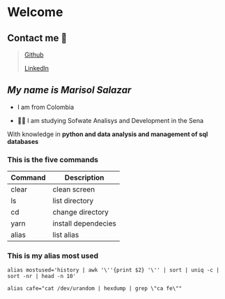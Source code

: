 # Welcome

## Contact me 📲

> [Github](https://github.com/marisolSv22)
> 
> [Linkedln](https://www.linkedin.com/in/marisol-salazar-valencia-928091242/)

## _My name is Marisol Salazar_

- I am from Colombia

- 👩‍🎓 I am studying Sofwate Analisys and Development in the Sena

With knowledge in **python and data analysis and management of sql databases**

### This is the five commands

| Command | Description         |
| ------- | -----------         |
| clear   | clean screen        |
|  ls     | list directory      |
|  cd     | change directory    |
| yarn    | install dependecies |
| alias   | list alias          |

### This is my alias most used

``` alias mostused='history | awk '\''{print $2} '\'' | sort | uniq -c | sort -nr | head -n 10' ```

``` alias cafe="cat /dev/urandom | hexdump | grep \"ca fe\"" ```
